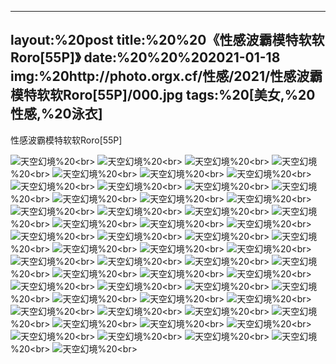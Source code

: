 ﻿---
layout:%20post
title:%20%20《性感波霸模特软软Roro[55P]》
date:%20%20%202021-01-18
img:%20http://photo.orgx.cf/性感/2021/性感波霸模特软软Roro[55P]/000.jpg
tags:%20[美女,%20性感,%20泳衣]
---

性感波霸模特软软Roro[55P]



![天空幻境](http://photo.orgx.cf/性感/2021/性感波霸模特软软Roro[55P]/001.jpg%20''天空幻境'')%20<br>
![天空幻境](http://photo.orgx.cf/性感/2021/性感波霸模特软软Roro[55P]/002.jpg%20''天空幻境'')%20<br>
![天空幻境](http://photo.orgx.cf/性感/2021/性感波霸模特软软Roro[55P]/003.jpg%20''天空幻境'')%20<br>
![天空幻境](http://photo.orgx.cf/性感/2021/性感波霸模特软软Roro[55P]/004.jpg%20''天空幻境'')%20<br>
![天空幻境](http://photo.orgx.cf/性感/2021/性感波霸模特软软Roro[55P]/005.jpg%20''天空幻境'')%20<br>
![天空幻境](http://photo.orgx.cf/性感/2021/性感波霸模特软软Roro[55P]/006.jpg%20''天空幻境'')%20<br>
![天空幻境](http://photo.orgx.cf/性感/2021/性感波霸模特软软Roro[55P]/007.jpg%20''天空幻境'')%20<br>
![天空幻境](http://photo.orgx.cf/性感/2021/性感波霸模特软软Roro[55P]/008.jpg%20''天空幻境'')%20<br>
![天空幻境](http://photo.orgx.cf/性感/2021/性感波霸模特软软Roro[55P]/009.jpg%20''天空幻境'')%20<br>
![天空幻境](http://photo.orgx.cf/性感/2021/性感波霸模特软软Roro[55P]/010.jpg%20''天空幻境'')%20<br>
![天空幻境](http://photo.orgx.cf/性感/2021/性感波霸模特软软Roro[55P]/011.jpg%20''天空幻境'')%20<br>
![天空幻境](http://photo.orgx.cf/性感/2021/性感波霸模特软软Roro[55P]/012.jpg%20''天空幻境'')%20<br>
![天空幻境](http://photo.orgx.cf/性感/2021/性感波霸模特软软Roro[55P]/013.jpg%20''天空幻境'')%20<br>
![天空幻境](http://photo.orgx.cf/性感/2021/性感波霸模特软软Roro[55P]/014.jpg%20''天空幻境'')%20<br>
![天空幻境](http://photo.orgx.cf/性感/2021/性感波霸模特软软Roro[55P]/015.jpg%20''天空幻境'')%20<br>
![天空幻境](http://photo.orgx.cf/性感/2021/性感波霸模特软软Roro[55P]/016.jpg%20''天空幻境'')%20<br>
![天空幻境](http://photo.orgx.cf/性感/2021/性感波霸模特软软Roro[55P]/017.jpg%20''天空幻境'')%20<br>
![天空幻境](http://photo.orgx.cf/性感/2021/性感波霸模特软软Roro[55P]/018.jpg%20''天空幻境'')%20<br>
![天空幻境](http://photo.orgx.cf/性感/2021/性感波霸模特软软Roro[55P]/019.jpg%20''天空幻境'')%20<br>
![天空幻境](http://photo.orgx.cf/性感/2021/性感波霸模特软软Roro[55P]/020.jpg%20''天空幻境'')%20<br>
![天空幻境](http://photo.orgx.cf/性感/2021/性感波霸模特软软Roro[55P]/021.jpg%20''天空幻境'')%20<br>
![天空幻境](http://photo.orgx.cf/性感/2021/性感波霸模特软软Roro[55P]/022.jpg%20''天空幻境'')%20<br>
![天空幻境](http://photo.orgx.cf/性感/2021/性感波霸模特软软Roro[55P]/023.jpg%20''天空幻境'')%20<br>
![天空幻境](http://photo.orgx.cf/性感/2021/性感波霸模特软软Roro[55P]/024.jpg%20''天空幻境'')%20<br>
![天空幻境](http://photo.orgx.cf/性感/2021/性感波霸模特软软Roro[55P]/025.jpg%20''天空幻境'')%20<br>
![天空幻境](http://photo.orgx.cf/性感/2021/性感波霸模特软软Roro[55P]/026.jpg%20''天空幻境'')%20<br>
![天空幻境](http://photo.orgx.cf/性感/2021/性感波霸模特软软Roro[55P]/027.jpg%20''天空幻境'')%20<br>
![天空幻境](http://photo.orgx.cf/性感/2021/性感波霸模特软软Roro[55P]/028.jpg%20''天空幻境'')%20<br>
![天空幻境](http://photo.orgx.cf/性感/2021/性感波霸模特软软Roro[55P]/029.jpg%20''天空幻境'')%20<br>
![天空幻境](http://photo.orgx.cf/性感/2021/性感波霸模特软软Roro[55P]/030.jpg%20''天空幻境'')%20<br>
![天空幻境](http://photo.orgx.cf/性感/2021/性感波霸模特软软Roro[55P]/031.jpg%20''天空幻境'')%20<br>
![天空幻境](http://photo.orgx.cf/性感/2021/性感波霸模特软软Roro[55P]/032.jpg%20''天空幻境'')%20<br>
![天空幻境](http://photo.orgx.cf/性感/2021/性感波霸模特软软Roro[55P]/033.jpg%20''天空幻境'')%20<br>
![天空幻境](http://photo.orgx.cf/性感/2021/性感波霸模特软软Roro[55P]/034.jpg%20''天空幻境'')%20<br>
![天空幻境](http://photo.orgx.cf/性感/2021/性感波霸模特软软Roro[55P]/035.jpg%20''天空幻境'')%20<br>
![天空幻境](http://photo.orgx.cf/性感/2021/性感波霸模特软软Roro[55P]/036.jpg%20''天空幻境'')%20<br>
![天空幻境](http://photo.orgx.cf/性感/2021/性感波霸模特软软Roro[55P]/037.jpg%20''天空幻境'')%20<br>
![天空幻境](http://photo.orgx.cf/性感/2021/性感波霸模特软软Roro[55P]/038.jpg%20''天空幻境'')%20<br>
![天空幻境](http://photo.orgx.cf/性感/2021/性感波霸模特软软Roro[55P]/039.jpg%20''天空幻境'')%20<br>
![天空幻境](http://photo.orgx.cf/性感/2021/性感波霸模特软软Roro[55P]/040.jpg%20''天空幻境'')%20<br>
![天空幻境](http://photo.orgx.cf/性感/2021/性感波霸模特软软Roro[55P]/041.jpg%20''天空幻境'')%20<br>
![天空幻境](http://photo.orgx.cf/性感/2021/性感波霸模特软软Roro[55P]/042.jpg%20''天空幻境'')%20<br>
![天空幻境](http://photo.orgx.cf/性感/2021/性感波霸模特软软Roro[55P]/043.jpg%20''天空幻境'')%20<br>
![天空幻境](http://photo.orgx.cf/性感/2021/性感波霸模特软软Roro[55P]/044.jpg%20''天空幻境'')%20<br>
![天空幻境](http://photo.orgx.cf/性感/2021/性感波霸模特软软Roro[55P]/045.jpg%20''天空幻境'')%20<br>
![天空幻境](http://photo.orgx.cf/性感/2021/性感波霸模特软软Roro[55P]/046.jpg%20''天空幻境'')%20<br>
![天空幻境](http://photo.orgx.cf/性感/2021/性感波霸模特软软Roro[55P]/047.jpg%20''天空幻境'')%20<br>
![天空幻境](http://photo.orgx.cf/性感/2021/性感波霸模特软软Roro[55P]/048.jpg%20''天空幻境'')%20<br>
![天空幻境](http://photo.orgx.cf/性感/2021/性感波霸模特软软Roro[55P]/049.jpg%20''天空幻境'')%20<br>
![天空幻境](http://photo.orgx.cf/性感/2021/性感波霸模特软软Roro[55P]/050.jpg%20''天空幻境'')%20<br>
![天空幻境](http://photo.orgx.cf/性感/2021/性感波霸模特软软Roro[55P]/051.jpg%20''天空幻境'')%20<br>
![天空幻境](http://photo.orgx.cf/性感/2021/性感波霸模特软软Roro[55P]/052.jpg%20''天空幻境'')%20<br>
![天空幻境](http://photo.orgx.cf/性感/2021/性感波霸模特软软Roro[55P]/053.jpg%20''天空幻境'')%20<br>
![天空幻境](http://photo.orgx.cf/性感/2021/性感波霸模特软软Roro[55P]/054.jpg%20''天空幻境'')%20<br>